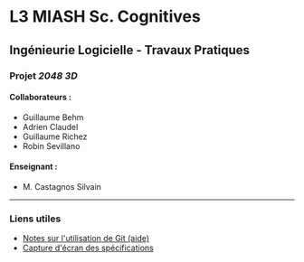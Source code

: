 # L3 MIASH Sc. Cognitives
## Ingénieurie Logicielle - Travaux Pratiques
### Projet *2048 3D*

#### Collaborateurs :
 * Guillaume Behm
 * Adrien Claudel
 * Guillaume Richez
 * Robin Sevillano

#### Enseignant :
 * M. Castagnos Silvain
 
 ____
### Liens utiles
 * [Notes sur l'utilisation de Git (aide)](misc/git-help.md)
 * [Capture d'écran des spécifications](misc/specs.png)